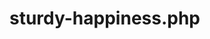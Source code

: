 # sturdy-happiness.php
<?php

esho "first tutorial";

$TOKEN = "5498064127:AAHDNnE-NpJEB2SJQGbc4MTBK1AXxUuRu2Q";


 requier "function.php";

SetWebhook("https://github.com/Wxxxaa/sturdy-happiness.php.git");


SetWebhook ("Wxxxaa-patch-1");
 
if ($text=="/start"):

 SendMessage($chat_id,"Ahmedcco");

endif;
